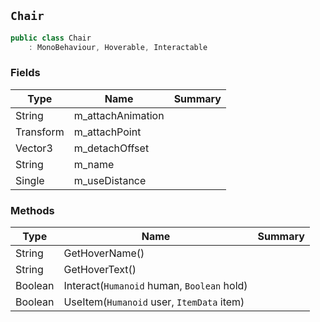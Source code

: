 ## `Chair`

```csharp
public class Chair
    : MonoBehaviour, Hoverable, Interactable

```

### Fields

| Type | Name | Summary | 
| --- | --- | --- | 
| String | m_attachAnimation |  | 
| Transform | m_attachPoint |  | 
| Vector3 | m_detachOffset |  | 
| String | m_name |  | 
| Single | m_useDistance |  | 


### Methods

| Type | Name | Summary | 
| --- | --- | --- | 
| String | GetHoverName() |  | 
| String | GetHoverText() |  | 
| Boolean | Interact(`Humanoid` human, `Boolean` hold) |  | 
| Boolean | UseItem(`Humanoid` user, `ItemData` item) |  | 


